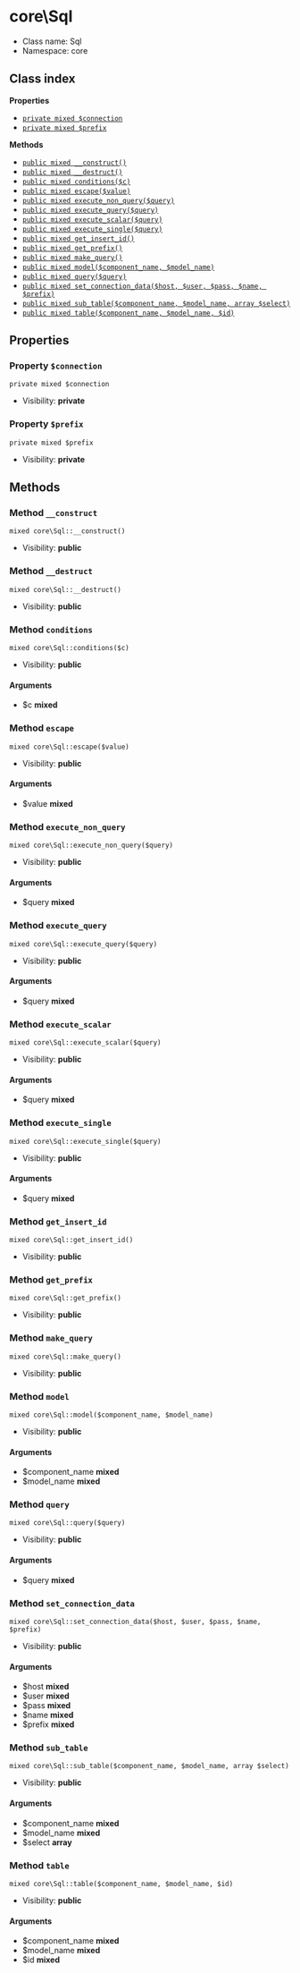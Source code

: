# core\Sql






* Class name: Sql
* Namespace: core




## Class index

**Properties**
* [`private mixed $connection`](#property-connection)
* [`private mixed $prefix`](#property-prefix)

**Methods**
* [`public mixed __construct()`](#method-__construct)
* [`public mixed __destruct()`](#method-__destruct)
* [`public mixed conditions($c)`](#method-conditions)
* [`public mixed escape($value)`](#method-escape)
* [`public mixed execute_non_query($query)`](#method-execute_non_query)
* [`public mixed execute_query($query)`](#method-execute_query)
* [`public mixed execute_scalar($query)`](#method-execute_scalar)
* [`public mixed execute_single($query)`](#method-execute_single)
* [`public mixed get_insert_id()`](#method-get_insert_id)
* [`public mixed get_prefix()`](#method-get_prefix)
* [`public mixed make_query()`](#method-make_query)
* [`public mixed model($component_name, $model_name)`](#method-model)
* [`public mixed query($query)`](#method-query)
* [`public mixed set_connection_data($host, $user, $pass, $name, $prefix)`](#method-set_connection_data)
* [`public mixed sub_table($component_name, $model_name, array $select)`](#method-sub_table)
* [`public mixed table($component_name, $model_name, $id)`](#method-table)







Properties
----------


### Property `$connection`

```
private mixed $connection
```





* Visibility: **private**


### Property `$prefix`

```
private mixed $prefix
```





* Visibility: **private**


Methods
-------


### Method `__construct`

```
mixed core\Sql::__construct()
```





* Visibility: **public**



### Method `__destruct`

```
mixed core\Sql::__destruct()
```





* Visibility: **public**



### Method `conditions`

```
mixed core\Sql::conditions($c)
```





* Visibility: **public**

#### Arguments

* $c **mixed**



### Method `escape`

```
mixed core\Sql::escape($value)
```





* Visibility: **public**

#### Arguments

* $value **mixed**



### Method `execute_non_query`

```
mixed core\Sql::execute_non_query($query)
```





* Visibility: **public**

#### Arguments

* $query **mixed**



### Method `execute_query`

```
mixed core\Sql::execute_query($query)
```





* Visibility: **public**

#### Arguments

* $query **mixed**



### Method `execute_scalar`

```
mixed core\Sql::execute_scalar($query)
```





* Visibility: **public**

#### Arguments

* $query **mixed**



### Method `execute_single`

```
mixed core\Sql::execute_single($query)
```





* Visibility: **public**

#### Arguments

* $query **mixed**



### Method `get_insert_id`

```
mixed core\Sql::get_insert_id()
```





* Visibility: **public**



### Method `get_prefix`

```
mixed core\Sql::get_prefix()
```





* Visibility: **public**



### Method `make_query`

```
mixed core\Sql::make_query()
```





* Visibility: **public**



### Method `model`

```
mixed core\Sql::model($component_name, $model_name)
```





* Visibility: **public**

#### Arguments

* $component_name **mixed**
* $model_name **mixed**



### Method `query`

```
mixed core\Sql::query($query)
```





* Visibility: **public**

#### Arguments

* $query **mixed**



### Method `set_connection_data`

```
mixed core\Sql::set_connection_data($host, $user, $pass, $name, $prefix)
```





* Visibility: **public**

#### Arguments

* $host **mixed**
* $user **mixed**
* $pass **mixed**
* $name **mixed**
* $prefix **mixed**



### Method `sub_table`

```
mixed core\Sql::sub_table($component_name, $model_name, array $select)
```





* Visibility: **public**

#### Arguments

* $component_name **mixed**
* $model_name **mixed**
* $select **array**



### Method `table`

```
mixed core\Sql::table($component_name, $model_name, $id)
```





* Visibility: **public**

#### Arguments

* $component_name **mixed**
* $model_name **mixed**
* $id **mixed**


